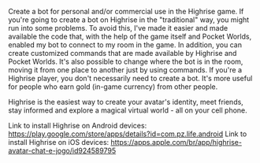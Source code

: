 Create a bot for personal and/or commercial use in the Highrise game.
If you're going to create a bot on Highrise in the "traditional" way, you might run into some problems. To avoid this, I've made it easier and made available the code that, with the help of the game itself and Pocket Worlds, enabled my bot to connect to my room in the game.
In addition, you can create customized commands that are made available by Highrise and Pocket Worlds. It's also possible to change where the bot is in the room, moving it from one place to another just by using commands.
If you're a Highrise player, you don't necessarily need to create a bot. It's more useful for people who earn gold (in-game currency) from other people.

Highrise is the easiest way to create your avatar's identity, meet friends, stay informed and explore a magical virtual world - all on your cell phone.

Link to install Highrise on Android devices: https://play.google.com/store/apps/details?id=com.pz.life.android
Link to install Highrise on iOS devices: https://apps.apple.com/br/app/highrise-avatar-chat-e-jogo/id924589795
